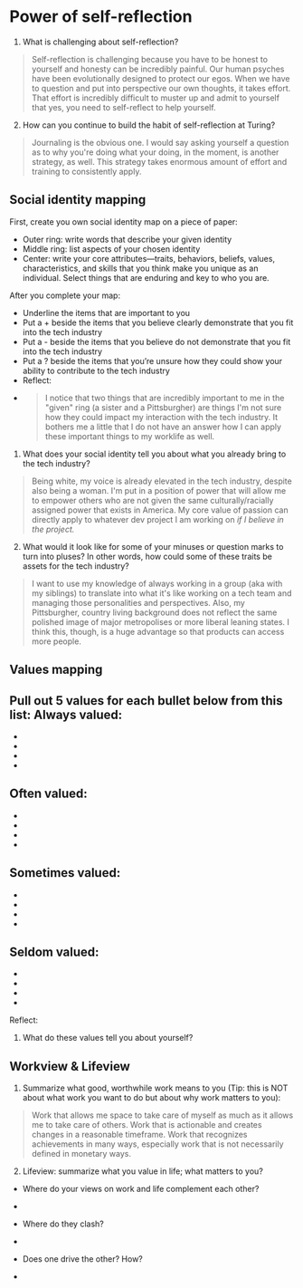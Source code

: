 # Power of self-reflection
1. What is challenging about self-reflection?
> Self-reflection is challenging because you have to be honest to yourself and honesty can be incredibly painful. Our human psyches have been evolutionally designed to protect our egos. When we have to question and put into perspective our own thoughts, it takes effort. That effort is incredibly difficult to muster up and admit to yourself that yes, you need to self-reflect to help yourself.
2. How can you continue to build the habit of self-reflection at Turing?
> Journaling is the obvious one. I would say asking yourself a question as to why you're doing what your doing, in the moment, is another strategy, as well. This strategy takes enormous amount of effort and training to consistently apply.

## Social identity mapping
First, create you own social identity map on a piece of paper:

- Outer ring: write words that describe your given identity
- Middle ring: list aspects of your chosen identity
- Center: write your core attributes—traits, behaviors, beliefs, values, characteristics, and skills that you think make you unique as an individual. Select things that are enduring and key to who you are.  

After you complete your map:
- Underline the items that are important to you
- Put a + beside the items that you believe clearly demonstrate that you fit into the tech industry
- Put a - beside the items that you believe do not demonstrate that you fit into the tech industry
- Put a ? beside the items that you’re unsure how they could show your ability to contribute to the tech industry
- Reflect:
- >  I notice that two things that are incredibly important to me in the "given" ring (a sister and a Pittsburgher) are things I'm not sure how they could impact my interaction with the tech industry. It bothers me a little that I do not have an answer how I can apply these important things to my worklife as well.

1. What does your social identity tell you about what you already bring to the tech industry?
> Being white, my voice is already elevated in the tech industry, despite also being a woman. I'm put in a position of power that will allow me to empower others who are not given the same culturally/racially assigned power that exists in America. My core value of passion can directly apply to whatever dev project I am working on *if I believe in the project.*  
2. What would it look like for some of your minuses or question marks to turn into pluses? In other words, how could some of these traits be assets for the tech industry?
> I want to use my knowledge of always working in a group (aka with my siblings) to translate into what it's like working on a tech team and managing those personalities and perspectives. Also, my Pittsburgher, country living background does not reflect the same polished image of major metropolises or more liberal leaning states. I think this, though, is a huge advantage so that products can access more people.  

## Values mapping
Pull out 5 values for each bullet below from this list:
Always valued:
-
-
-
-
-
Often valued:
-
-
-
-
-
Sometimes valued:
-
-
-
-
-
Seldom valued:
-
-
-
-
-
Reflect:
>

1. What do these values tell you about yourself?
>


## Workview & Lifeview  
1. Summarize what good, worthwhile work means to you (Tip: this is NOT about what work you want to do but about why work matters to you):
> Work that allows me space to take care of myself as much as it allows me to take care of others. Work that is actionable and creates changes in a reasonable timeframe. Work that recognizes achievements in many ways, especially work that is not necessarily defined in monetary ways.

2. Lifeview: summarize what you value in life; what matters to you?
 - Where do your views on work and life complement each other?
  - >
 - Where do they clash?
  - >
 - Does one drive the other? How?
  - >

